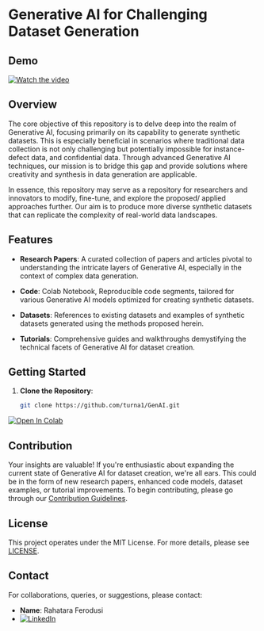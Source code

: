 # Generative AI for Challenging Dataset Generation

## Demo
[![Watch the video](https://drive.google.com/file/d/1uNZQKcPF3lPyiB954-Il_MnQ0ytqEuQk/view?usp=drive_link)](https://drive.google.com/file/d/1jGYD4p1r15XzKr8p2RDUvdM6O_4GOxA4/view?usp=drive_link)



## Overview

The core objective of this repository is to delve deep into the realm of Generative AI, focusing primarily on its capability to generate synthetic datasets. This is especially beneficial in scenarios where traditional data collection is not only challenging but potentially impossible for instance- defect data, and confidential data. Through advanced Generative AI techniques, our mission is to bridge this gap and provide solutions where creativity and synthesis in data generation are applicable.

In essence, this repository may serve as a repository for researchers and innovators to modify, fine-tune, and explore the proposed/ applied approaches further. Our aim is to produce more diverse synthetic datasets that can replicate the complexity of real-world data landscapes.



## Features

- **Research Papers**: A curated collection of papers and articles pivotal to understanding the intricate layers of Generative AI, especially in the context of complex data generation.
  
- **Code**: Colab Notebook, Reproducible code segments, tailored for various Generative AI models optimized for creating synthetic datasets.
  
- **Datasets**: References to existing datasets and examples of synthetic datasets generated using the methods proposed herein.
  
- **Tutorials**: Comprehensive guides and walkthroughs demystifying the technical facets of Generative AI for dataset creation.

## Getting Started

1. **Clone the Repository**:  
   ```bash
   git clone https://github.com/turna1/GenAI.git
   
[![Open In Colab](https://colab.research.google.com/assets/colab-badge.svg)](https://colab.research.google.com/drive/1e1ngmVpe8Gx5TfGQ71HYbtyLrULxAcFX?usp=sharing)

## Contribution

Your insights are valuable! If you're enthusiastic about expanding the current state of Generative AI for dataset creation, we're all ears. This could be in the form of new research papers, enhanced code models, dataset examples, or tutorial improvements. To begin contributing, please go through our [Contribution Guidelines](CONTRIBUTING.md).

## License

This project operates under the MIT License. For more details, please see [LICENSE](LICENSE).

## Contact

For collaborations, queries, or suggestions, please contact:

- **Name**: Rahatara Ferodusi
- [![LinkedIn](https://img.shields.io/badge/LinkedIn-Profile-blue)](https://www.linkedin.com/in/rahatara-ferdousi-764405118/)




